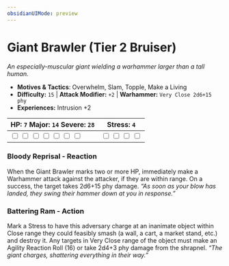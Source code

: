 ```yaml
---
obsidianUIMode: preview
---
```

# Giant Brawler (Tier 2 Bruiser)

*An especially-muscular giant wielding a warhammer larger than a tall human.*

- **Motives & Tactics**: Overwhelm, Slam, Topple, Make a Living
- **Difficulty:** `15` | **Attack Modifier:** `+2` | **Warhammer:** `Very Close 2d6+15 phy`
- **Experiences:** Intrusion +2

| HP: `7` Major: `14` Severe: `28` | Stress: `4` |
|--|--|
|  <input type="checkbox" unchecked id="8aae00a1"> <input type="checkbox" unchecked id="dcc662f8"> <input type="checkbox" unchecked id="c246a1ac"> <input type="checkbox" unchecked id="b499fb34"> <input type="checkbox" unchecked id="7ac2d829"> <input type="checkbox" unchecked id="d319060b"> <input type="checkbox" unchecked id="89eccf5a"> |  <input type="checkbox" unchecked id="5a43cded"> <input type="checkbox" unchecked id="22f85b39"> <input type="checkbox" unchecked id="1a0cfe6f"> <input type="checkbox" unchecked id="09082bab"> |

### Bloody Reprisal - Reaction

When the Giant Brawler marks two or more HP, immediately make a Warhammer attack against the attacker, if they are within range. On a success, the target takes 2d6+15 phy damage. *“As soon as your blow has landed, they swing their hammer down at you in response.”*

### Battering Ram - Action

Mark a Stress to have this adversary charge at an inanimate object within Close range they could feasibly smash (a wall, a cart, a market stand, etc.) and destroy it. Any targets in Very Close range of the object must make an Agility Reaction Roll (16) or take 2d4+3 phy damage from the shrapnel. *“The giant charges, shattering everything in their way.”*



